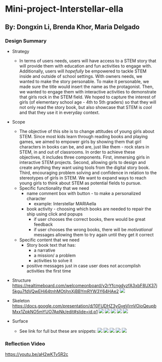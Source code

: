 # Mini-project-Interstellar-ella
## By: Dongxin Li, Brenda Khor, Maria Delgado

### Design Summary
* Strategy
    * In terms of users needs, users will have access to a STEM story that will provide them with education and fun activities to engage with. Additionally, users will *hopefully* be empowered to tackle STEM inside and outside of school settings. With owners needs, we wanted to make the story personable. To make it personable, we made sure the title would insert the name as the protagonist. Then, we wanted to engage them with interactive activities to demonstrate that girls rock in the STEM field. We hoped to capture the interest of girls (of elementary school age - 4th to 5th graders) so that they will not only read the story book, but also showcase that STEM is *cool* and that they use it in everyday context.

* Scope
    * The objective of this site is to change attitudes of young girls about STEM. Since most kids learn through reading books and playing games, we aimed to empower girls by showing them that girl characters in books can be, and are, just like them - rock stars in STEM, in and out of classrooms. In order to achieve these objectives, it includes three components. First, immersing girls in interactive STEM projects. Second, allowing girls to design and create anything they want using tools from the digital story book. Third, encouraging problem solving and confidence in relation to the stereotypes of girls in STEM. We want to expand ways to reach young girls to think about STEM as potential fields to pursue.
    * Specific functionality that we need
        * name comment box with button - to make a personalized character
            * example: Interstellar MARIAella
        * book activity - choosing which books are needed to repair the ship using click and popups
            * if user chooses the correct books, there would be great feedback
            * if user chooses the wrong books, there will be *motivational* messages allowing them to try again until they get it correct
    * Specific content that we need
        * Story book text that has:
            * a narrative
            * a mission/ a problem
            * activities to solve it
         * positive messages just in case user does not accomplish activities the first time

* Structure
https://realtimeboard.com/welcomeonboard/y2rYfcngdyzfA3xbF8UX37j5kgu7fdVQwEHi64tnhMOtjhnXjBBYmRYW3Y64HAe2
  ![](https://i.imgur.com/Jb2PAcG.png)

* Skeleton
https://docs.google.com/presentation/d/10FUDHZ3yGveVirnVOioQeupbMxx1ZpkNO5mYUO7ApNk/edit#slide=id.p1
  ![](https://i.imgur.com/LJ8VGbP.png)
  ![](https://i.imgur.com/U5gBCGb.png)
  ![](https://i.imgur.com/rTwp86u.jpg)
  ![](https://i.imgur.com/k8I90ew.jpg)
  ![](https://i.imgur.com/S8OwWKQ.png)

* Surface
    * See link for full but these are snippets:
    ![](https://i.imgur.com/XN0N0eS.jpg)
    ![](https://i.imgur.com/fDB4MM5.jpg)
    ![](https://i.imgur.com/xYJKai1.jpg)
    ![](https://i.imgur.com/TECd6n5.png)
    ![](https://i.imgur.com/Z5PPbWr.jpg)
   
### Reflection Video
https://youtu.be/aH2wKTv5R2c
    
